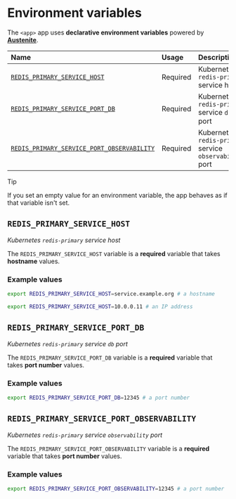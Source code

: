 # Environment variables

The `<app>` app uses **declarative environment variables** powered by
**[Austenite]**.

[austenite]: https://github.com/ezzatron/austenite

| Name                                                                                    | Usage    | Description                                             |
| :-------------------------------------------------------------------------------------- | :------- | :------------------------------------------------------ |
| [`REDIS_PRIMARY_SERVICE_HOST`](#REDIS_PRIMARY_SERVICE_HOST)                             | Required | Kubernetes `redis-primary` service host                 |
| [`REDIS_PRIMARY_SERVICE_PORT_DB`](#REDIS_PRIMARY_SERVICE_PORT_DB)                       | Required | Kubernetes `redis-primary` service `db` port            |
| [`REDIS_PRIMARY_SERVICE_PORT_OBSERVABILITY`](#REDIS_PRIMARY_SERVICE_PORT_OBSERVABILITY) | Required | Kubernetes `redis-primary` service `observability` port |

> [!TIP]
> If you set an empty value for an environment variable, the app behaves as if
> that variable isn't set.

## `REDIS_PRIMARY_SERVICE_HOST`

_Kubernetes `redis-primary` service host_

The `REDIS_PRIMARY_SERVICE_HOST` variable is a **required** variable
that takes **hostname** values.

### Example values

```sh
export REDIS_PRIMARY_SERVICE_HOST=service.example.org # a hostname
```

```sh
export REDIS_PRIMARY_SERVICE_HOST=10.0.0.11 # an IP address
```

## `REDIS_PRIMARY_SERVICE_PORT_DB`

_Kubernetes `redis-primary` service `db` port_

The `REDIS_PRIMARY_SERVICE_PORT_DB` variable is a **required** variable
that takes **port number** values.

### Example values

```sh
export REDIS_PRIMARY_SERVICE_PORT_DB=12345 # a port number
```

## `REDIS_PRIMARY_SERVICE_PORT_OBSERVABILITY`

_Kubernetes `redis-primary` service `observability` port_

The `REDIS_PRIMARY_SERVICE_PORT_OBSERVABILITY` variable is a **required** variable
that takes **port number** values.

### Example values

```sh
export REDIS_PRIMARY_SERVICE_PORT_OBSERVABILITY=12345 # a port number
```
